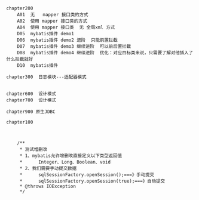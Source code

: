 # 
    chapter200
        A01  无   mapper 接口类的方式
        A02  使用 mapper 接口类的方式
        A04  使用 mapper 接口类  无 全局xml 方式
        D05  mybatis插件 demo1
        D06  mybatis插件 demo2 进阶  只能前置拦截
        D07  mybatis插件 demo3 继续进阶  可以前后置拦截
        D08  mybatis插件 demo4 继续进阶  优化：对应目标类来说，只需要了解对他插入了什么拦截就好
        D10  mybatis插件
    
    chapter300  日志模块---适配器模式
        
    
    chapter600  设计模式
    chapter700  设计模式
    
    chapter900 原生JDBC
    
    chapter100
    
    
    
    	/**
    	 * 测试增删改
    	 * 1、mybatis允许增删改直接定义以下类型返回值
    	 * 		Integer、Long、Boolean、void
    	 * 2、我们需要手动提交数据
    	 * 		sqlSessionFactory.openSession();===》手动提交
    	 * 		sqlSessionFactory.openSession(true);===》自动提交
    	 * @throws IOException 
    	 */